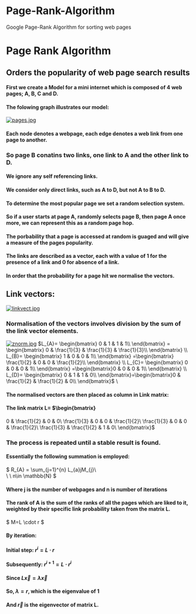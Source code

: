 # Page-Rank-Algorithm
Google Page-Rank Algorithm for sorting web pages

# Page Rank Algorithm
## Orders the popularity of web page search results
#### First we create a Model for a mini internet which is composed of 4 web pages; A, B, C and D.
#### The folowing graph illustrates our model:
[![pages.jpg](https://i.postimg.cc/6TJT6Yh5/pages.jpg)](https://postimg.cc/XBLnQKhT)
#### Each node denotes a webpage, each edge denotes a web link from one page to another.
### So page B conatins two links, one link to A and the other link to D.
#### We ignore any self referencing links.
#### We consider only direct links, such as A to D, but not A to B to D.

#### To determine the most popular page we set a random selection system.
#### So if a user starts at page A, randomly selects page B, then page A once more, we can represent this as a random page hop.
#### The porbability that a page is accessed at random is guaged and will give a measure of the pages popularity.
#### The links are described as a vector, each with a value of 1 for the presence of a link and 0 for absence of a link.
#### In order that the probability for a page hit we normalise the vectors.

## Link vectors:
[![linkvect.jpg](https://i.postimg.cc/pdhTjw1X/linkvect.jpg)](https://postimg.cc/GBRdw5CZ)

### Normalisation of the vectors involves division by the sum of the link vector elements.

[![znorm.jpg](https://i.postimg.cc/BbY9M6jW/znorm.jpg)](https://postimg.cc/rRrPpqGg)
$L_{A}= \begin{bmatrix}
0 & 1 & 1 & 1\\
\end{bmatrix}  =  \begin{bmatrix}
0 & \frac{1}{3} & \frac{1}{3} & \frac{1}{3}\\
\end{bmatrix}
\\
L_{B}= \begin{bmatrix}
1 & 0 & 0 & 1\\
\end{bmatrix}  =\begin{bmatrix} \frac{1}{2} & 0 & 0 & \frac{1}{2}\\
\end{bmatrix}
\\
L_{C}= \begin{bmatrix}
0 & 0 & 0 & 1\\
\end{bmatrix}  =\begin{bmatrix}0 & 0 & 0 & 1\\
\end{bmatrix}
\\
L_{D}= \begin{bmatrix}
0 & 1 & 1 & 0\\
\end{bmatrix}=\begin{bmatrix}0 & \frac{1}{2} & \frac{1}{2} & 0\\
\end{bmatrix}$
\\
#### The normalised vectors are then placed as column in Link matrix:
#### The link matrix L=  $\begin{bmatrix}
0 & \frac{1}{2} & 0 & 0\\
\frac{1}{3} & 0 & 0 & \frac{1}{2}\\
\frac{1}{3} & 0 & 0 & \frac{1}{2}\\
\frac{1}{3} & \frac{1}{2} & 1 & 0\\
\end{bmatrix}$




### The process is repeated until a stable result is found.
#### Essentially the following summation is employed:
$
R_{A} = \sum_{j=1}^{n}  L_{a}jM_{j}\   
\\
\\
n\in \mathbb{N}
$
#### Where j is the number of webpages and n is number of iterations

#### The rank of A is the sum of the ranks of all the pages which are liked to it, weighted by their specific link probability taken from the matrix L.
$
M=L \cdot r
$

#### By iteration: 
#### Initial step:             $r^{i}=L\cdot r$
#### Subsequently:       $r^{i+1}=L\cdot r^{i}$

#### Since $L\vec{x}=\lambda\vec{x}$
#### So, $\lambda = r$, which is the eigenvalue of 1
#### And $\vec{r}$ is the eigenvector of matrix L.
